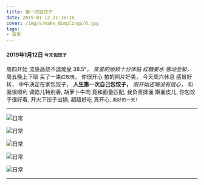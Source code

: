 ```yaml
---
title: 第一次包饺子
date: 2019-01-12 21:16:18
cover: /img/s/make_dumplings/0.jpg
tags: 
- 日常 
---
```


#### 2019年1月12日 `今天包饺子`

周四开始 流感高烧不退难受 38.5°，
_亲爱的照顾十分体贴 红糖姜水 感动至极，_
周五晚上下班 买了一束`红玫瑰`，
你很开心 拍的照片好美，
今天周六休息 感冒好转，
中午决定在家包饺子，
**人生第一次自己包饺子，**
_刚开始还略没有信心，_
和面很顺利 调馅儿特别香,
胡萝卜牛肉 竟和面量匹配,
我负责揉面 擀面皮儿,
你包饺子很好看,
开火下饺子出锅,
超级好吃 真开心,
`美好的一天!`


---

![日常](/img/s/make_dumplings/1.jpg "日常")

![日常](/img/s/make_dumplings/2.jpg "日常")

![日常](/img/s/make_dumplings/3.jpg "日常")

![日常](/img/s/make_dumplings/4.jpg "日常")

![日常](/img/s/make_dumplings/5.jpg "日常")

***